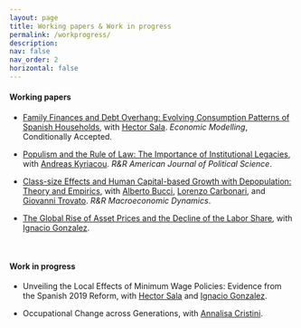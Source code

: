 ```yaml
---
layout: page
title: Working papers & Work in progress
permalink: /workprogress/
description: 
nav: false
nav_order: 2
horizontal: false
---
```


<!-- pages/workprogress.md -->

  <h4>Working papers</h4>

  
  - [Family Finances and Debt Overhang: Evolving Consumption Patterns of Spanish Households](https://docs.iza.org/dp15222.pdf), with [Hector Sala](https://espainnova.uab.cat/es/hector_sala). *Economic Modelling*, Conditionally Accepted.

 - [Populism and the Rule of Law: The Importance of Institutional Legacies](https://mpra.ub.uni-muenchen.de/120343/1/MPRA_paper_120343.pdf), with [Andreas Kyriacou](https://www.udg.edu/ca/directori/pagina-personal?ID=2001744&language=es-ES). *R&R American Journal of Political Science*.

 - [Class-size Effects and Human Capital-based Growth with Depopulation: Theory and Empirics](https://ceistorvergata.it/RePEc/rpaper/RP575.pdf), with [Alberto Bucci](https://www.unimi.it/it/ugov/person/alberto-bucci), [Lorenzo Carbonari](https://economia.uniroma2.it/faculty/129/carbonari-lorenzo), and [Giovanni Trovato](https://economia.uniroma2.it/faculty/77/trovato-giovanni). *R&R Macroeconomic Dynamics*.

  - [The Global Rise of Asset Prices and the Decline of the Labor Share](https://papers.ssrn.com/sol3/papers.cfm?abstract_id=2964329), with [Ignacio Gonzalez](https://www.ignacioglez.com/). 

  <br>

  <h4>Work in progress</h4>

- Unveiling the Local Effects of Minimum Wage Policies: Evidence from the Spanish 2019 Reform, with [Hector Sala](https://espainnova.uab.cat/es/hector_sala) and [Ignacio Gonzalez](https://www.ignacioglez.com/).

- Occupational Change across Generations, with [Annalisa Cristini](https://didattica-rubrica.unibg.it/ugov/person/3083).
  
